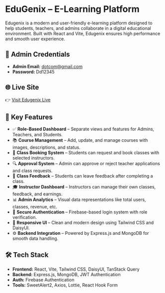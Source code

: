 
# EduGenix – E-Learning Platform

Edugenix is a modern and user-friendly e-learning platform designed to help students, teachers, and admins collaborate in a digital educational environment. Built with React and Vite, Edugenix ensures high performance and smooth user experience.

## 🔐 Admin Credentials

- **Admin Email:** dotcom@gmail.com 
- **Password:** Dd12345

## 🌐 Live Site

👉 [Visit Edugenix Live](https://edugenix-e-learning-project.web.app/)

## 🚀 Key Features

- ✅ **Role-Based Dashboard** – Separate views and features for Admins, Teachers, and Students.
- 📚 **Course Management** – Add, update, and manage courses with images, descriptions, and status.
- 📝 **Class Booking System** – Students can request and book classes with selected instructors.
- 🔍 **Approval System** – Admin can approve or reject teacher applications and class requests.
- 💬 **Class Feedback** – Students can leave feedback after completing a class.
- 🎓 **Instructor Dashboard** – Instructors can manage their own classes, feedback, and earnings.
- 📊 **Admin Analytics** – Visual data representations like total users, classes, revenue, etc.
- 🔐 **Secure Authentication** – Firebase-based login system with role verification.
- 📄 **Responsive UI** – Clean and modern design using Tailwind CSS and DaisyUI.
- ⚙️ **Backend Integration** – Powered by Express.js and MongoDB for smooth data handling.

## 🛠️ Tech Stack

- **Frontend:** React, Vite, Tailwind CSS, DaisyUI, TanStack Query
- **Backend:** Express.js, MongoDB, JWT Authentication
- **Auth:** Firebase Authentication
- **Tools:** SweetAlert2, Axios, Lottie, React Hook Form


